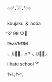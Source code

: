 ༶༶⁺₊𓅯₊⁺༶༶

koujaku ＆ aoba

᷆♡ 99᷆ ♡⃘

ᎮᏂᏗℵᏖᏬM

⸜  ̠ꌇི͚̠⸝ ♬̊* ⸜  ̠ꌈྀ͚̠⸝

i hate school ˙³˙

𖤣𖥧𖥣｡𖤣𖥧𖥣｡
